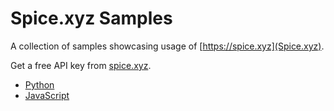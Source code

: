 # Spice.xyz Samples

A collection of samples showcasing usage of [https://spice.xyz](Spice.xyz).

Get a free API key from [spice.xyz](https://spice.xyz).

- [Python](python/README.md)
- [JavaScript](javascript/README.md)
